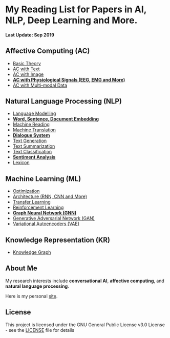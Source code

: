 # My Reading List for Papers in AI, NLP, Deep Learning and More.

#### Last Update: Sep 2019

## Affective Computing (AC)

 - [Basic Theory](./AC/AC_theory.md)
 - [AC with Text](./AC/AC_text.md)
 - [AC with Image](./AC/AC_image.md)
 - [**AC with Physiological Signals (EEG, EMG and More)**](./AC/AC_physiological.md)
 - [AC with Multi-modal Data](./AC/AC_multimodal.md)

## Natural Language Processing (NLP)

 - [Language Modelling](./NLP/NLP_modelling.md)
 - [**Word, Sentence, Document Embedding** ](./NLP/NLP_embedding.md)
 - [Machine Reading](./NLP/NLP_reading.md)
 - [Machine Translation](./NLP/NLP_translation.md)
 - [**Dialogue System**](./NLP/NLP_dialogue.md)
 - [Text Generation](./NLP/NLP_generation.md)
 - [Text Summarization](./NLP/NLP_summarization.md)
 - [Text Classification](./NLP/NLP_classification.md)
 - [**Sentiment Analysis**](./NLP/NLP_sentiment.md)
 - [Lexicon](./NLP/NLP_lexicon.md)

## Machine Learning (ML)

 - [Optimization](./ML/ML_optimization.md)
 - [Architecture (RNN, CNN and More)](./ML/ML_architecture.md)
 - [Transfer Learning](./ML/ML_transfer.md)
 - [Reinforcement Learning](./ML/ML_reinforcement.md)
 - [**Graph Neural Network (GNN)**](./ML/ML_GNN.md)
 - [Generative Adversarial Network (GAN)](./ML/ML_GAN.md)
 - [Variational Autoencoders (VAE)](./ML/ML_VAE.md)

## Knowledge Representation (KR)

 - [Knowledge Graph](./KR/KR_graph.md)


<!---
## Computer Vision (CV)
 - [Reasoning](./KR/KR_reasoning.md)
 - [Image Classification](./CV/CV_classification.md)
 - [Instance Segmentation](./CV/CV_segmentation.md)
 - [Visual Question Answering](./CV/CV_visual_QA.md)
 - [Image Captioning](./CV/CV_captioning.md)
 - [Image Generation](./CV/CV_generation.md)
--->

## About Me
My research interests include **conversational AI**, **affective computing**, and **natural language processing**.

Here is my personal [site](https://zhongpeixiang.github.io/).

## License

This project is licensed under the GNU General Public License v3.0 License - see the [LICENSE](LICENSE) file for details


<!--stackedit_data:
eyJoaXN0b3J5IjpbMTY3Nzg5Mjg1OCwtMTExMjE2MjIwMywxMz
kyODg0NDg1LDk4MTA0ODA5Nyw0MTEzMzM2OSwtMTgxMDAyNzYy
OSwtNTg0Njk3OTk1LC0xMTAzNzg3ODU5LDE5MTAxODk0MTcsLT
QzOTMwMjYxNSwtOTkxODE0ODcwLC05ODgxMDUxMjIsLTM4Mzg2
NDQzNSwtODY5MTIzMjgxLC0xNzQ4NzMxODM3LC0xMDE2ODgyND
I5LDE5Mjc0MjI2ODIsNTIyMDU4MzIwLC0xMTQ1MDA4NzQ0LDY2
NzA2ODI4Ml19
-->